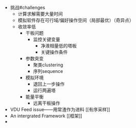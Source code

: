 - 挑战#challenges
	- 计算求解需要大量时间
	- 模拟软件存在可行域/偏好操作空间（局部最优）（奇异点）
	- 收敛率低
		- 干板问题
			- 监控关键变量
				- 净液相量低的塔板
				- 关键操作条件
		- 参数突变
			- 聚类clustering
			- 序列sequence
		- 模拟环境
			- 退回上一步操作
			- 运行两遍塔
		- 能量平衡
			- 远离干板操作
- VDU Feed issue——用常渣作为进料
  [[有序采样]]
- An intergrated Framework
  [[框架]]
-